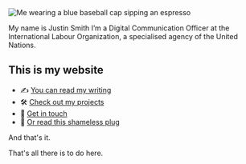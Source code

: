 <section class="hp--intro">

<img class="hp--intro--img" src="/profile.png" alt="Me wearing a blue baseball cap sipping an espresso" />

My name is Justin Smith
I’m a Digital Communication Officer at the International Labour Organization, a
specialised agency of the United Nations.

</section>

<section class="hp--list">

## This is my website

- ✍️ [You can read my writing](./notes)
- 🛠️ [Check out my projects](./work)
- 🤙 [Get in touch](./contact)
- 🔌 [Or read this shameless plug](./about)

And that's it.

That's all there is to do here.

</section>
